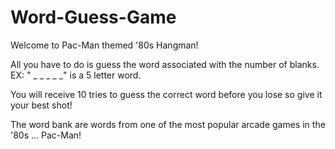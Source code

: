 # Word-Guess-Game

Welcome to Pac-Man themed '80s Hangman!

All you have to do is guess the word associated with the number of blanks.
    EX: " _ _ _ _ _" is a 5 letter word.

You will receive 10 tries to guess the correct word before you lose so give it your best shot!

The word bank are words from one of the most popular arcade games in the '80s ... Pac-Man!

